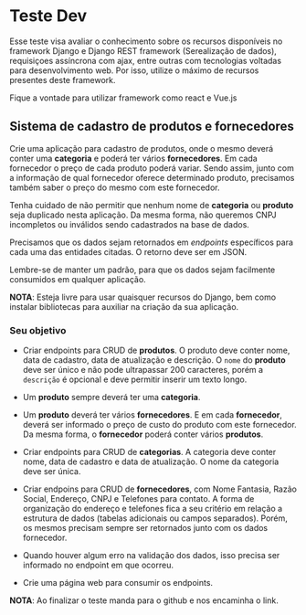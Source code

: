 # Teste Dev

Esse teste visa avaliar o conhecimento sobre os recursos disponíveis no framework Django e Django REST framework (Serealização de dados), requisiçoes assíncrona com ajax, entre outras com tecnologias voltadas para desenvolvimento web. Por isso, utilize o máximo de recursos presentes deste framework.

Fique a vontade para utilizar framework como react e Vue.js

## Sistema de cadastro de produtos e fornecedores


Crie uma aplicação para cadastro de produtos, onde o mesmo deverá conter uma **categoria** e poderá ter vários **fornecedores**. Em cada fornecedor o preço de cada produto poderá variar. Sendo assim, junto com a informação de qual fornecedor oferece determinado produto, precisamos também saber o preço do mesmo com este fornecedor.

Tenha cuidado de não permitir que nenhum nome de **categoria** ou **produto** seja duplicado nesta aplicação. Da mesma forma, não queremos CNPJ incompletos ou inválidos sendo cadastrados na base de dados. 

Precisamos que os dados sejam retornados em *endpoints* específicos para cada uma das entidades citadas. O retorno deve ser em JSON. 

Lembre-se de manter um padrão, para que os dados sejam facilmente consumidos em qualquer aplicação.


**NOTA**: Esteja livre para usar quaisquer recursos do Django, bem como instalar bibliotecas para auxiliar na criação da sua aplicação.

### Seu objetivo


- Criar endpoints para CRUD de **produtos**. O produto deve conter nome, data de cadastro, data de atualização e descrição. O `nome` do **produto** deve ser único e não pode ultrapassar 200 caracteres, porém a `descrição` é opcional e deve permitir inserir um texto longo.

- Um **produto** sempre deverá ter uma **categoria**.


- Um **produto** deverá ter vários **fornecedores**. E em cada **fornecedor**, deverá ser informado o preço de custo do produto com este fornecedor. Da mesma forma, o **fornecedor** poderá conter vários **produtos**.

- Criar endpoints para CRUD de **categorias**. A categoria deve conter nome, data de cadastro e data de atualização. O nome da categoria deve ser única.

- Criar endpoins para CRUD de **fornecedores**, com Nome Fantasia, Razão Social, Endereço, CNPJ e Telefones para contato. A forma de organização do endereço e telefones fica a seu critério em relação a estrutura de dados (tabelas adicionais ou campos separados). Porém, os mesmos precisam sempre ser retornados junto com os dados fornecedor.


- Quando houver algum erro na validação dos dados, isso precisa ser informado no endpoint em que ocorreu.

- Crie uma página web para consumir os endpoints.


**NOTA**: Ao finalizar o teste manda para o github e nos encaminha o link.
